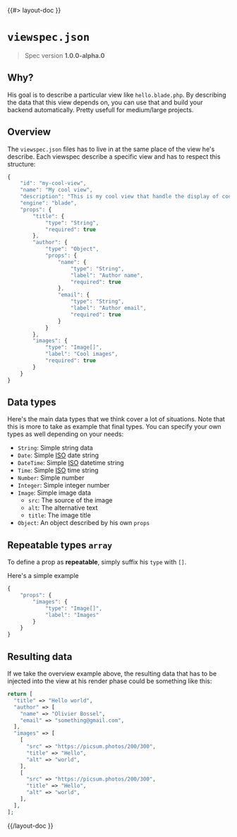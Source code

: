 <!--
/**
 * @name            Viewspec
 * @namespace       doc.specFiles
 * @type            Markdown
 * @platform        md
 * @status          stable
 * @menu            Documentation / Spec files           /doc/specfiles/viewspec
 *
 * @since           2.0.0
 * @author    Olivier Bossel <olivier.bossel@gmail.com> (https://coffeekraken.io)
 */
-->

{{#> layout-doc }}

# `viewspec.json`

> Spec version **1.0.0-alpha.0**

## Why?

His goal is to describe a particular view like `hello.blade.php`.
By describing the data that this view depends on, you can use that and build your backend automatically. Pretty usefull for medium/large projects.

## Overview

The `viewspec.json` files has to live in at the same place of the view he's describe. Each viewspec describe a specific view and has to respect this structure:

```js
{
    "id": "my-cool-view",
    "name": "My cool view",
    "description": "This is my cool view that handle the display of cool things",
    "engine": "blade",
    "props": {
        "title": {
            "type": "String",
            "required": true
        },
        "author": {
            "type": "Object",
            "props": {
                "name": {
                    "type": "String",
                    "label": "Author name",
                    "required": true
                },
                "email": {
                    "type": "String",
                    "label": "Author email",
                    "required": true
                }
            }
        },
        "images": {
            "type": "Image[]",
            "label": "Cool images",
            "required": true
        }
    }
}
```

## Data types

Here's the main data types that we think cover a lot of situations. Note that this is more to take as example that final types. You can specify your own types as well depending on your needs:

- `String`: Simple string data
- `Date`: Simple [ISO](https://en.wikipedia.org/wiki/ISO_8601) date string
- `DateTime`: Simple [ISO](https://en.wikipedia.org/wiki/ISO_8601) datetime string
- `Time`: Simple [ISO](https://en.wikipedia.org/wiki/ISO_8601) time string
- `Number`: Simple number
- `Integer`: Simple integer number
- `Image`: Simple image data
  - `src`: The source of the image
  - `alt`: The alternative text
  - `title`: The image title
- `Object`: An object described by his own `props`

## Repeatable types `array`

To define a prop as **repeatable**, simply suffix his `type` with `[]`.

Here's a simple example

```js
{
    "props": {
        "images": {
            "type": "Image[]",
            "label": "Images"
        }
    }
}
```

## Resulting data

If we take the overview example above, the resulting data that has to be injected into the view at his render phase could be something like this:

```php
return [
  "title" => "Hello world",
  "author" => [
    "name" => "Olivier Bossel",
    "email" => "something@gmail.com",
  ],
  "images" => [
    [
      "src" => "https://picsum.photos/200/300",
      "title" => "Hello",
      "alt" => "world",
    ],
    [
      "src" => "https://picsum.photos/200/300",
      "title" => "Hello",
      "alt" => "world",
    ],
  ],
];
```

{{/layout-doc }}
